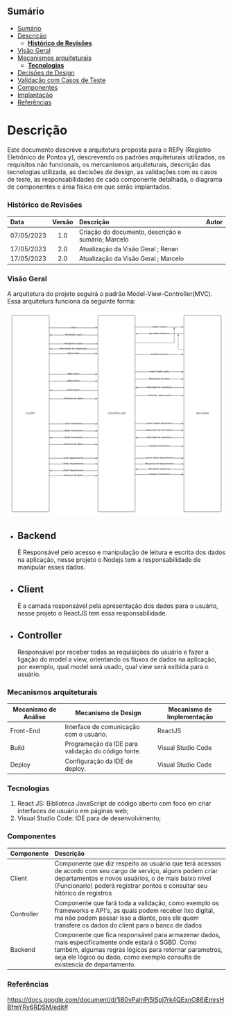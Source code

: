 ## Sumário

- [Sumário](#sumário)
- [Descrição](#descrição)
  - [**Histórico de Revisões**](#revisoes)
- [Visão Geral](#visao-geral)
- [Mecanismos arquiteturais](#mecanismos-arquiteturais)
  - [**Tecnologias**](#tecnologias)
- [Decisões de Design](#decisao-design)
- [Validação com Casos de Teste](#validacao-casos-teste)
- [Componentes](#componentes)
- [Implantação](#implantacao)
- [Referências](#referencias)

<div id='descricao'/>

# Descrição

Este documento descreve a arquitetura proposta para o REPy (Registro Eletrônico de Pontos y), descrevendo os padrões arquiteturais utilizados, os requisitos não funcionais, os mercanismos arquiteturais, descrição das tecnologias utilizada, as decisões de design, as validações com os casos de teste, as responsabilidades de cada componente detalhada, o diagrama de componentes e área física em que serão implantados.

<div id='revisoes'/>

### **Histórico de Revisões**

| Data       | Versão | Descrição                                                              | Autor                           |
| :--------- | :----: | :--------------------------------------------------------------------- | :------------------------------ |
| 07/05/2023 |  1.0   | Criação do documento, descrição e sumário;  Marcelo |
| 17/05/2023 |  2.0   | Atualização da Visão Geral ;  Renan |
| 17/05/2023 |  2.0   | Atualização da Visão Geral ;  Marcelo |

<div id='visao-geral'/>

### **Visão Geral**
A arquitetura do projeto seguirá o padrão Model-View-Controller(MVC). Essa arquitetura funciona da seguinte forma: 

![Diagrama de Visao Geral](./images/VisaoGeral-diagram.png)

+ ## Backend
  É Responsável pelo acesso e manipulação de leitura e escrita dos dados na aplicação, nesse projeto o Nodejs tem a responsabilidade de manipular esses dados.
   
+ ## Client
   É a camada responsável pela apresentação dos dados para o usuário, nesse projeto o ReactJS tem essa responsabilidade.
   
+ ## Controller
   Responsável por receber todas as requisições do usuário e fazer a ligação do model a view, orientando os fluxos de dados na aplicação, por exemplo, qual model será usado, qual view será exibida para o usuário.

<div id='mecanismos-arquiteturais'/>

### **Mecanismos arquiteturais**

| Mecanismo de Análise | Mecanismo de Design | Mecanismo de Implementação |
| --- | --- | --- |
| Front-End | Interface de comunicação com o usuário.  | ReactJS |
| Build  | Programação da IDE para validação do código fonte. | Visual Studio Code  |
| Deploy | Configuração da IDE de deploy.| Visual Studio Code |

<div id='tecnologias'/>

### **Tecnologias**

1. React JS: Biblioteca JavaScript de código aberto com foco em criar interfaces de usuário em páginas web;
2. Visual Studio Code: IDE para de desenvolvimento;

<div id='componentes'/>

### **Componentes**
| Componente | Descrição |
| :--------- | :-------- |
| Client | Componente que diz respeito ao usuário que terá acessos de acordo com seu cargo de serviço, alguns podem criar departamentos e novos usuários, o de mais baixo nível (Funcionario) poderá registrar pontos e consultar seu hitórico de registros|
| Controller | Componente que fará toda a validação, como exemplo os frameworks e API's, as quais podem receber lixo digital, ma não podem passar isso a diante, pois ele quem transfere os dados do client para o banco de dados|
|  Backend | Componente que fica responsável para armazenar dados, mais especificamente onde estará o SGBD. Como também, algumas regras lógicas para retornar parametros, seja ele lógico ou dado, como exemplo consulta de existencia de departamento.  |

<div id='referencias'/>


### **Referências**
https://docs.google.com/document/d/1i80vPaInPi5lSpI7rk4QExnO86iEmrsHBfmYRy6RDSM/edit#
